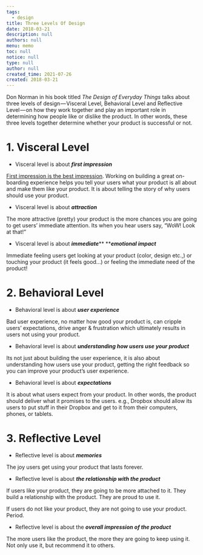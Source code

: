 ```yaml
---
tags: 
  - design
title: Three Levels Of Design
date: 2018-03-21
description: null
authors: null
menu: memo
toc: null
notice: null
type: null
author: null
created_time: 2021-07-26
created: 2018-03-21
---
```


Don Norman in his book titled *The Design of Everyday Things* talks about three levels of design — Visceral Level, Behavioral Level and Reflective Level — on how they work together and play an important role in determining how people like or dislike the product. In other words, these three levels together determine whether your product is successful or not.

# 1. **Visceral Level**

* Visceral level is about ***first impression***

[First impression is the best impression](http://en.wikipedia.org/wiki/First_impression_%28psychology%29). Working on building a great on-boarding experience helps you tell your users what your product is all about and make them like your product. It is about telling the story of why users should use your product.

* Visceral level is about ***attraction***

The more attractive (pretty) your product is the more chances you are going to get users’ immediate attention. Its when you hear users say, “WoW! Look at that!”

* Visceral level is about ***immediate***** *****emotional impact***

Immediate feeling users get looking at your product (color, design etc.,) or touching your product (it feels good…) or feeling the immediate need of the product!

# 2. **Behavioral Level**

* Behavioral level is about ***user experience***

Bad user experience, no matter how good your product is, can cripple users’ expectations, drive anger & frustration which ultimately results in users not using your product.

* Behavioral level is about ***understanding how users use your product***

Its not just about building the user experience, it is also about understanding how users use your product, getting the right feedback so you can improve your product’s user experience.

* Behavioral level is about ***expectations***

It is about what users expect from your product. In other words, the product should deliver what it promises to the users. e.g., Dropbox should allow its users to put stuff in their Dropbox and get to it from their computers, phones, or tablets.

# 3. **Reflective Level**

* Reflective level is about ***memories***

The joy users get using your product that lasts forever.

* Reflective level is about ***the relationship with the product***

If users like your product, they are going to be more attached to it. They build a relationship with the product. They are proud to use it.

If users do not like your product, they are not going to use your product. Period.

* Reflective level is about the ***overall impression of the product***

The more users like the product, the more they are going to keep using it. Not only use it, but recommend it to others.

